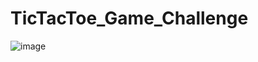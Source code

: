 # TicTacToe_Game_Challenge

![image](https://github.com/aminos02/TicTacToe_Game_Challenge/assets/39242920/29ab4934-54f1-452e-96c1-fa363cf803cb)
